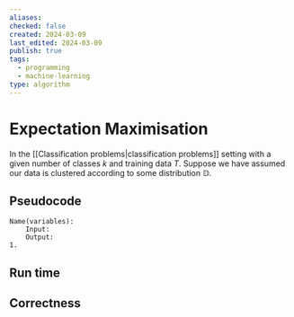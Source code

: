 ```yaml
---
aliases: 
checked: false
created: 2024-03-09
last_edited: 2024-03-09
publish: true
tags:
  - programming
  - machine-learning
type: algorithm
---
```

# Expectation Maximisation

In the [[Classification problems|classification problems]] setting with a given number of classes $k$ and training data $T$. Suppose we have assumed our data is clustered according to some distribution $\mathbb{D}$.  

## Pseudocode

```pseudocode
Name(variables):
	Input:
	Output:
1. 
```

## Run time



## Correctness

